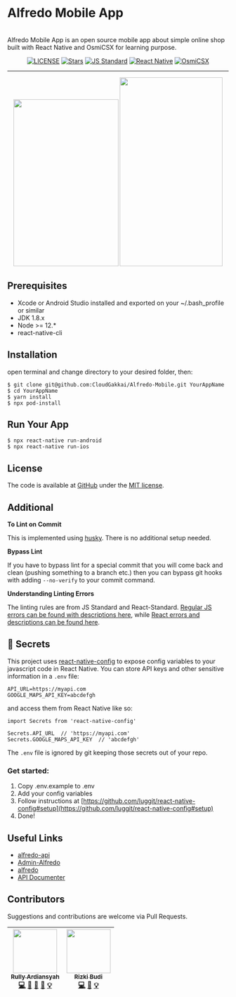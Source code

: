 <p align="center">
  <h1>Alfredo Mobile App</h1><br>
  Alfredo Mobile App is an open source mobile app about simple online shop built with React Native and OsmiCSX for learning purpose.
</p>

<p align="center">
    <a href="LICENSE"><img src="https://img.shields.io/github/license/CloudGakkai/Alfredo-Mobile.svg?style=flat" alt="LICENSE"></a>
    <a href="https://github.com/CloudGakkai/Alfredo-Mobile/stargazers"><img src="https://img.shields.io/github/stars/CloudGakkai/Alfredo-Mobile.svg?style=flat" alt="Stars"></a>
    <a href="http://standardjs.com/"><img src="https://img.shields.io/badge/code%20style-standard-brightgreen.svg?style=flat" alt="JS Standard"></a>
    <a href="https://github.com/facebook/react-native"><img src="https://img.shields.io/badge/react--native-0.63.0-blue.svg?style=flat" alt="React Native"></a>
    <a href="https://github.com/OsmiCSX/osmicsx"><img src="https://img.shields.io/badge/osmicsx-0.5.0-orange.svg?style=flat" alt="OsmiCSX"></a>
</p>

---

<p align="center">
  <img src="https://i.imgur.com/MLLMHmm.png" width="239px" height="380px;" />
  <img src="https://i.imgur.com/xDGe8Y4.png" width="234px" height="430px;" />
</p>

## Prerequisites
- Xcode or Android Studio installed and exported on your ~/.bash_profile or similar
- JDK 1.8.x
- Node >= 12.*
- react-native-cli

## Installation
open terminal and change directory to your desired folder, then:
```
$ git clone git@github.com:CloudGakkai/Alfredo-Mobile.git YourAppName
$ cd YourAppName
$ yarn install
$ npx pod-install
```
## Run Your App
```
$ npx react-native run-android
$ npx react-native run-ios
```
## License
The code is available at [GitHub][home] under the [MIT license][license-url].

## Additional
**To Lint on Commit**

This is implemented using [husky](https://github.com/typicode/husky). There is no additional setup needed.

**Bypass Lint**

If you have to bypass lint for a special commit that you will come back and clean (pushing something to a branch etc.) then you can bypass git hooks with adding `--no-verify` to your commit command.

**Understanding Linting Errors**

The linting rules are from JS Standard and React-Standard.  [Regular JS errors can be found with descriptions here](http://eslint.org/docs/rules/), while [React errors and descriptions can be found here](https://github.com/yannickcr/eslint-plugin-react).

## :closed_lock_with_key: Secrets

This project uses [react-native-config](https://github.com/luggit/react-native-config) to expose config variables to your javascript code in React Native. You can store API keys
and other sensitive information in a `.env` file:

```
API_URL=https://myapi.com
GOOGLE_MAPS_API_KEY=abcdefgh
```

and access them from React Native like so:

```
import Secrets from 'react-native-config'

Secrets.API_URL  // 'https://myapi.com'
Secrets.GOOGLE_MAPS_API_KEY  // 'abcdefgh'
```

The `.env` file is ignored by git keeping those secrets out of your repo.

### Get started:
1. Copy .env.example to .env
2. Add your config variables
3. Follow instructions at [https://github.com/luggit/react-native-config#setup](https://github.com/luggit/react-native-config#setup)
4. Done!

## Useful Links
- [alfredo-api](https://github.com/DeVoresyah/alfredo-api)
- [Admin-Alfredo](https://github.com/DeVoresyah/Admin-Alfredo)
- [alfredo](https://github.com/DeVoresyah/alfredo)
- [API Documenter](https://documenter.getpostman.com/view/5021919/T1LTeQ3y)

## Contributors
Suggestions and contributions are welcome via Pull Requests.
<!-- ALL-CONTRIBUTORS-LIST:START - Do not remove or modify this section -->
| [<img src="https://avatars3.githubusercontent.com/u/8052370" width="100px;"/><br /><sub><b>Rully Ardiansyah</b></sub>](https://github.com/DeVoresyah)<br />[💻](https://github.com/CloudGakkai/Alfredo-Mobile/commits?author=DeVoresyah "Code") [📖](https://github.com/CloudGakkai/Alfredo-Mobile/commits?author=DeVoresyah "Documentation") [💬](#question-devoresyah "Answering Questions") [👀](#review-devoresyah "Reviewed Pull Requests") [💡](#example-devoresyah "Examples") | [<img src="https://avatars3.githubusercontent.com/u/67543151?s=460&u=d1abfe2ce47c9b2d1c8e9721c79a424df68b9b12&v=4" width="100px;"/><br /><sub><b>Rizki Budi</b></sub>](https://github.com/rizbud)<br /> [💻](https://github.com/CloudGakkai/Alfredo-Mobile/commits?author=rizbud "Code") [💬](#question-rizbud "Answering Questions") [💡](#example-rizbud "Examples") |
| :---: | :---: |
<!-- ALL-CONTRIBUTORS-LIST:END -->

[home]: https://github.com/CloudGakkai/Alfredo-Mobile
[license-url]: https://github.com/CloudGakkai/Alfredo-Mobile/blob/master/LICENSE
